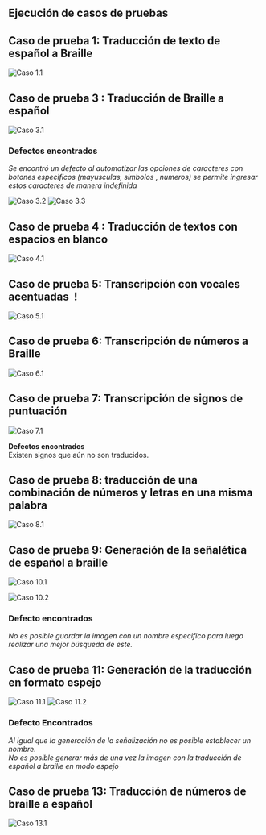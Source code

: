 ## Ejecución de casos de pruebas  
  
## Caso de prueba 1: Traducción de texto de español a Braille

![Caso 1.1](./images/EspañolaBraille.png)  
  
  
  
## Caso de prueba 3 : Traducción de Braille a español

![Caso 3.1](./images/Braile-español.png)

### Defectos encontrados
*Se encontró un defecto al automatizar las opciones de caracteres con botones especificos (mayusculas, simbolos , numeros) se permite ingresar estos caracteres de manera indefinida*
  
![Caso 3.2](./images/caso3.2.png)
![Caso 3.3](./images/caso3.3.png)
  
## Caso de prueba 4 : Traducción de textos con espacios en blanco

  
![Caso 4.1](./images/caso4.1.png)
  
  
## Caso de prueba 5: Transcripción con vocales acentuadas  !

![Caso 5.1](./images/caso5.1.png)

## Caso de prueba 6: Transcripción de números a Braille

![Caso 6.1](./images/caso6.1.png)
  
## Caso de prueba 7: Transcripción de signos de puntuación 
  
![Caso 7.1](./images/caso7.1.png)
  
**Defectos encontrados**  
Existen signos que aún no son traducidos.  
  
  
## Caso de prueba 8: traducción de una combinación de números y letras en una misma palabra  

![Caso 8.1](./images/caso8.1.png)


## Caso de prueba 9: Generación de la señalética de español a braille

![Caso 10.1](./images/caso10.1.png)


  ![Caso 10.2](./images/caso10.2.png)
### Defecto encontrados
  
*No es posible guardar la imagen con un nombre especifico para luego realizar una mejor búsqueda de este.*


## Caso de prueba 11: Generación de la traducción en formato espejo  
  
  ![Caso 11.1](./images/caso11.1.png)
![Caso 11.2](./images/caso11.2.png)


### Defecto Encontrados

*Al igual que la generación de la señalización no es posible establecer un nombre.  
No es posible generar más de una vez la imagen con la traducción de español a braille en modo espejo*

  
## Caso de prueba 13: Traducción de números de braille a español
![Caso 13.1](./images/caso13.1.png)
  
